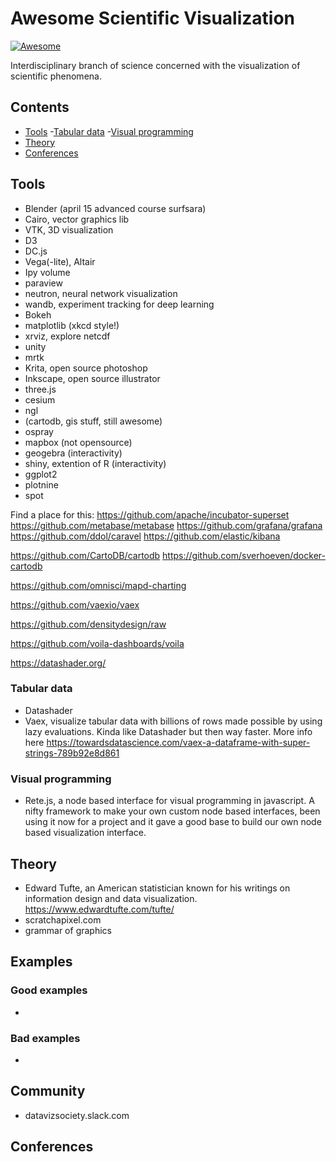 # Awesome Scientific Visualization 
[![Awesome](https://awesome.re/badge.svg)](https://awesome.re)

Interdisciplinary branch of science concerned with the visualization of scientific phenomena.

## Contents
- [Tools](#tools)
    -[Tabular data](#tabular-data)
    -[Visual programming](#visual-programming)
- [Theory](#theory)
- [Conferences](#conferences)

## Tools
 - Blender (april 15 advanced course surfsara)
 - Cairo, vector graphics lib
 - VTK, 3D visualization
 - D3 
 - DC.js
 - Vega(-lite), Altair
 - Ipy volume
 - paraview
 - neutron, neural network visualization
 - wandb, experiment tracking for deep learning
 - Bokeh
 - matplotlib (xkcd style!)
 - xrviz, explore netcdf 
 - unity
 - mrtk
 - Krita, open source photoshop
 - Inkscape, open source illustrator
 - three.js
 - cesium
 - ngl 
 - (cartodb, gis stuff, still awesome)
 - ospray
 - mapbox (not opensource)
 - geogebra (interactivity)
 - shiny, extention of R (interactivity)
 - ggplot2
 - plotnine
 - spot


Find a place for this:
https://github.com/apache/incubator-superset https://github.com/metabase/metabase https://github.com/grafana/grafana https://github.com/ddol/caravel https://github.com/elastic/kibana

https://github.com/CartoDB/cartodb https://github.com/sverhoeven/docker-cartodb

https://github.com/omnisci/mapd-charting

https://github.com/vaexio/vaex

https://github.com/densitydesign/raw

https://github.com/voila-dashboards/voila

https://datashader.org/

### Tabular data
- Datashader
- Vaex, visualize tabular data with billions of rows made possible by using lazy evaluations. Kinda like Datashader but then way faster. More info here https://towardsdatascience.com/vaex-a-dataframe-with-super-strings-789b92e8d861

### Visual programming
- Rete.js, a node based interface for visual programming in javascript. A nifty framework to make your own custom node based interfaces, been using it now for a project and it gave a good base to build our own node based visualization interface. 

## Theory
- Edward Tufte, an American statistician known for his writings on information design and data visualization. https://www.edwardtufte.com/tufte/
- scratchapixel.com
- grammar of graphics

## Examples
### Good examples
- 
### Bad examples
- 

## Community

- datavizsociety.slack.com


## Conferences
